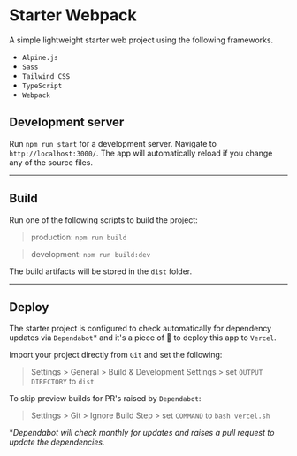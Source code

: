 # Starter Webpack

A simple lightweight starter web project using the following frameworks.

- `Alpine.js`
- `Sass`
- `Tailwind CSS`
- `TypeScript`
- `Webpack`

## Development server

Run `npm run start` for a development server. Navigate to `http://localhost:3000/`. The app will automatically reload if you change any of the source files.

---

## Build

Run one of the following scripts to build the project:

> production: `npm run build`

> development: `npm run build:dev` 

The build artifacts will be stored in the `dist` folder.

---

## Deploy

The starter project is configured to check automatically for dependency updates via `Dependabot`* and it's a piece of :cake: to deploy this app to `Vercel`.

Import your project directly from `Git` and set the following:

> Settings > General > Build & Development Settings > set `OUTPUT DIRECTORY` to `dist`

To skip preview builds for PR's raised by `Dependabot`:

> Settings > Git > Ignore Build Step > set `COMMAND` to `bash vercel.sh`


**Dependabot will check monthly for updates and raises a pull request to update the dependencies.*
